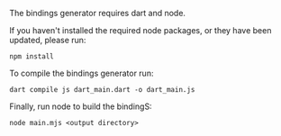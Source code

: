 The bindings generator requires dart and node.

If you haven't installed the required node packages, or they have been updated,
please run:
```
npm install
```

To compile the bindings generator run:
```
dart compile js dart_main.dart -o dart_main.js
```

Finally, run node to build the bindingS:
```
node main.mjs <output directory>
```
